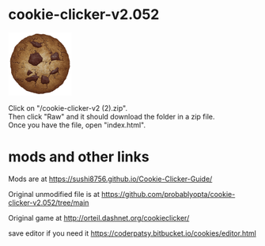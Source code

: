 # cookie-clicker-v2.052


<img src="img/perfectCookie.png" width="128">

Click on "/cookie-clicker-v2 (2).zip". <br>
Then click "Raw" and it should download the folder in a zip file. <br>
Once you have the file, open "index.html". <br>



# mods and other links
Mods are at https://sushi8756.github.io/Cookie-Clicker-Guide/

Original unmodified file is at https://github.com/probablyopta/cookie-clicker-v2.052/tree/main

Original game at http://orteil.dashnet.org/cookieclicker/

save editor if you need it https://coderpatsy.bitbucket.io/cookies/editor.html
